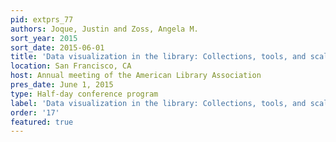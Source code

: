 ```yaml
---
pid: extprs_77
authors: Joque, Justin and Zoss, Angela M.
sort_year: 2015
sort_date: 2015-06-01
title: 'Data visualization in the library: Collections, tools, and scalable services'
location: San Francisco, CA
host: Annual meeting of the American Library Association
pres_date: June 1, 2015
type: Half-day conference program
label: 'Data visualization in the library: Collections, tools, and scalable services'
order: '17'
featured: true
---
```

